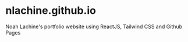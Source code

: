 # nlachine.github.io
Noah Lachine's portfolio website using ReactJS, Tailwind CSS and Github Pages 
